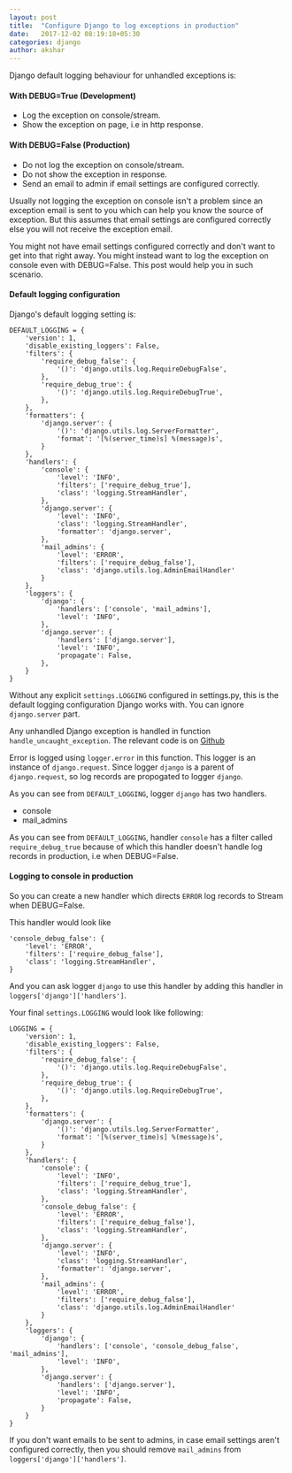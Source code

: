 ```yaml
---
layout: post
title:  "Configure Django to log exceptions in production"
date:   2017-12-02 08:19:18+05:30
categories: django
author: akshar
---
```

Django default logging behaviour for unhandled exceptions is:

#### With DEBUG=True (Development)

* Log the exception on console/stream.
* Show the exception on page, i.e in http response.

#### With DEBUG=False (Production)

* Do not log the exception on console/stream.
* Do not show the exception in response.
* Send an email to admin if email settings are configured correctly.

Usually not logging the exception on console isn't a problem since an exception email is sent to you which can help you know the source of exception. But this assumes that email settings are configured correctly else you will not receive the exception email.

You might not have email settings configured correctly and don't want to get into that right away. You might instead want to log the exception on console even with DEBUG=False. This post would help you in such scenario.

#### Default logging configuration

Django's default logging setting is:

	DEFAULT_LOGGING = {
		'version': 1,
		'disable_existing_loggers': False,
		'filters': {
			'require_debug_false': {
				'()': 'django.utils.log.RequireDebugFalse',
			},
			'require_debug_true': {
				'()': 'django.utils.log.RequireDebugTrue',
			},
		},
		'formatters': {
			'django.server': {
				'()': 'django.utils.log.ServerFormatter',
				'format': '[%(server_time)s] %(message)s',
			}
		},
		'handlers': {
			'console': {
				'level': 'INFO',
				'filters': ['require_debug_true'],
				'class': 'logging.StreamHandler',
			},
			'django.server': {
				'level': 'INFO',
				'class': 'logging.StreamHandler',
				'formatter': 'django.server',
			},
			'mail_admins': {
				'level': 'ERROR',
				'filters': ['require_debug_false'],
				'class': 'django.utils.log.AdminEmailHandler'
			}
		},
		'loggers': {
			'django': {
				'handlers': ['console', 'mail_admins'],
				'level': 'INFO',
			},
			'django.server': {
				'handlers': ['django.server'],
				'level': 'INFO',
				'propagate': False,
			},
		}
	}

Without any explicit `settings.LOGGING` configured in settings.py, this is the default logging configuration Django works with. You can ignore `django.server` part.

Any unhandled Django exception is handled in function `handle_uncaught_exception`. The relevant code is on <a href="https://github.com/django/django/blob/1.11.7/django/core/handlers/exception.py#L124" target="_blank">Github</a>

Error is logged using `logger.error` in this function. This logger is an instance of `django.request`. Since logger `django` is a parent of `django.request`, so log records are propogated to logger `django`.

As you can see from `DEFAULT_LOGGING`, logger `django` has two handlers.

* console
* mail_admins

As you can see from `DEFAULT_LOGGING`, handler `console` has a filter called `require_debug_true` because of which this handler doesn't handle log records in production, i.e when DEBUG=False.

#### Logging to console in production

So you can create a new handler which directs `ERROR` log records to Stream when DEBUG=False.

This handler would look like

	'console_debug_false': {
		'level': 'ERROR',
		'filters': ['require_debug_false'],
		'class': 'logging.StreamHandler',
	}

And you can ask logger `django` to use this handler by adding this handler in `loggers['django']['handlers']`.

Your final `settings.LOGGING` would look like following:

	LOGGING = {
		'version': 1,
		'disable_existing_loggers': False,
		'filters': {
			'require_debug_false': {
				'()': 'django.utils.log.RequireDebugFalse',
			},
			'require_debug_true': {
				'()': 'django.utils.log.RequireDebugTrue',
			},
		},
		'formatters': {
			'django.server': {
				'()': 'django.utils.log.ServerFormatter',
				'format': '[%(server_time)s] %(message)s',
			}
		},
		'handlers': {
			'console': {
				'level': 'INFO',
				'filters': ['require_debug_true'],
				'class': 'logging.StreamHandler',
			},
			'console_debug_false': {
				'level': 'ERROR',
				'filters': ['require_debug_false'],
				'class': 'logging.StreamHandler',
			},
			'django.server': {
				'level': 'INFO',
				'class': 'logging.StreamHandler',
				'formatter': 'django.server',
			},
			'mail_admins': {
				'level': 'ERROR',
				'filters': ['require_debug_false'],
				'class': 'django.utils.log.AdminEmailHandler'
			}
		},
		'loggers': {
			'django': {
				'handlers': ['console', 'console_debug_false', 'mail_admins'],
				'level': 'INFO',
			},
			'django.server': {
				'handlers': ['django.server'],
				'level': 'INFO',
				'propagate': False,
			}
		}
	}

If you don't want emails to be sent to admins, in case email settings aren't configured correctly, then you should remove `mail_admins` from `loggers['django']['handlers']`.


